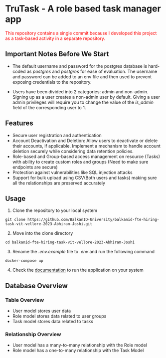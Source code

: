 # TruTask - A role based task manager app

<span style="color:red">This repository contains a single commit because I developed this project as a task-based activity in a separate repository.</span>

## Important Notes Before We Start

- The default username and password for the postgres database is hard-coded as *postgres* and *postgres* for ease of evaluation. The username and password can be added to an env file and then used to prevent exposing credentials to the repository.

- Users have been divided into 2 categories: admin and non-admin. Signing up as a user creates a non-admin user by default. Giving a user admin privileges will require you to change the value of the *is_admin* field of the corresponding user to 1.


<!-- ## Problem Statement
Build a robust containerized task management system to handle user  authentication, authorization and access management. -->



## Features

- Secure user registration and authentication
- Account Deactivation and Deletion: Allow users to deactivate or delete their accounts, if applicable. Implement a mechanism to handle account deletion securely while considering data retention policies.
- Role-based and Group-based access management on resource (Tasks) with ability to create custom roles and groups (Need to make sure endpoints are secure)
- Protection against vulnerabilities like SQL injection attacks
- Support for bulk upload using CSV(Both users and tasks) making sure all the relationships are preserved accurately


## Usage

1. Clone the repository to your local system
```
git clone https://github.com/BalkanID-University/balkanid-fte-hiring-task-vit-vellore-2023-Abhiram-Joshi.git
```

2. Move into the clone directory
```
cd balkanid-fte-hiring-task-vit-vellore-2023-Abhiram-Joshi
```

3. Rename the *.env.example* file to *.env* and run the following command
```
docker-compose up
```

4. Check the [documentation](https://documenter.getpostman.com/view/14681434/2s946mZ9eM) to run the application on your system



## Database Overview

### Table Overview
- User model stores user data
- Role model stores data related to user groups
- Task model stores data related to tasks

### Relationship Overview
- User model has a many-to-many relationship with the Role model
- Role model has a one-to-many relationship with the Task Model